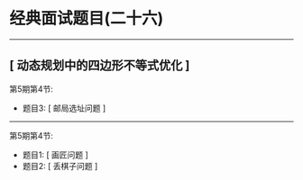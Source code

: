 # 经典面试题目(二十六)

---

## [ 动态规划中的四边形不等式优化 ]
第5期第4节:
- 题目3: [ 邮局选址问题 ]

---

第5期第4节:

- 题目1: [ 画匠问题 ]
- 题目2: [ 丢棋子问题 ]


